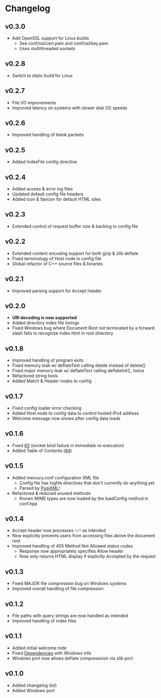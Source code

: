 # Changelog

## v0.3.0
- Add OpenSSL support for Linux builds
    - See conf/ssl/cert.pem and conf/ssl/key.pem
    - Uses multithreaded sockets

## v0.2.8
- Switch to static build for Linux

## v0.2.7
- File I/O improvements
- Improved latency on systems with slower disk I/O speeds

## v0.2.6
- Improved handling of blank packets

## v0.2.5
- Added IndexFile config directive

## v0.2.4
- Added access & error log files
- Updated default config file headers
- Added icon & favicon for default HTML sites

## v0.2.3
- Extended control of request buffer size & backlog to config file

## v0.2.2
- Extended content encoding support for both gzip & zlib deflate
- Fixed terminology of Host node in config file
- Global refactor of C++ source files & binaries

## v0.2.1
- Improved parsing support for Accept header

## v0.2.0
- **URI decoding is now supported**
- Added directory index file listings
- Fixed Windows bug where Document Root not terminated by a forward slash fails to recognize index.html in root directory

## v0.1.8
- Improved handling of program exits
- Fixed memory leak w/ deflateText calling delete instead of delete[]
- Fixed major memory leak w/ deflateText calling deflateInit2_ twice
- Refactored string tools
- Added Match & Header nodes to config

## v0.1.7
- Fixed config loader error checking
- Added Host node to config data to control hosted IPv4 address
- Welcome message now shows after config data loads

## v0.1.6
- Fixed [#3](https://github.com/travis-heavener/mercury/issues/3) (socket bind failure in immediate re-execution)
- Added Table of Contents ([#4](https://github.com/travis-heavener/mercury/issues/4))

## v0.1.5
- Added mercury.conf configuration XML file
    - Config file has logfile directives that don't currently do anything yet
    - Parsed by [PugiXML](https://github.com/zeux/pugixml)!
- Refactored & reduced unused methods
    - Known MIME types are now loaded by the loadConfig method in conf.hpp

## v0.1.4
- Accept header now processes `*/*` as intended
- Now explicitly prevents users from accessing files above the document root
- Improved handling of 405 Method Not Allowed status codes
    - Response now appropriately specifies Allow header
    - Now only returns HTML display if explicitly Accepted by the request

## v0.1.3
- Fixed MAJOR file compression bug on Windows systems
- Improved overall handling of file compression

## v0.1.2
- File paths with query strings are now handled as intended
- Improved handling of index files

## v0.1.1
- Added initial welcome note
- Fixed [Dependencies](README.md#build-info) with Windows info
- Windows port now allows deflate compresesion via zlib port

## v0.1.0
- Added changelog (lol)
- Added Windows port